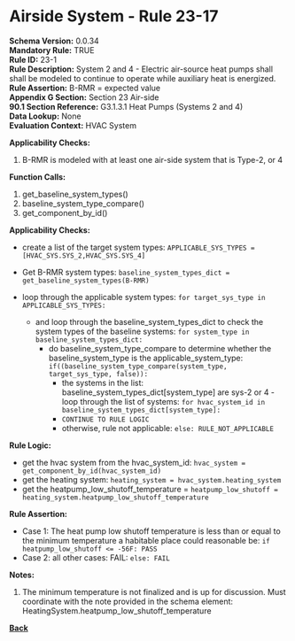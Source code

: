 
# Airside System - Rule 23-17  

**Schema Version:** 0.0.34  
**Mandatory Rule:** TRUE   
**Rule ID:** 23-1  
**Rule Description:** System 2 and 4 - Electric air-source heat pumps shall shall be modeled to continue to operate while auxiliary heat is energized.  
**Rule Assertion:** B-RMR = expected value  
**Appendix G Section:** Section 23 Air-side  
**90.1 Section Reference:** G3.1.3.1 Heat Pumps (Systems 2 and 4)  
**Data Lookup:** None  
**Evaluation Context:** HVAC System  

**Applicability Checks:**  

1. B-RMR is modeled with at least one air-side system that is Type-2, or 4  

**Function Calls:**  

1. get_baseline_system_types()
2. baseline_system_type_compare()
3. get_component_by_id()

**Applicability Checks:**  
- create a list of the target system types: `APPLICABLE_SYS_TYPES = [HVAC_SYS.SYS_2,HVAC_SYS.SYS_4]`
- Get B-RMR system types: `baseline_system_types_dict = get_baseline_system_types(B-RMR)`

- loop through the applicable system types: `for target_sys_type in APPLICABLE_SYS_TYPES:`
    - and loop through the baseline_system_types_dict to check the system types of the baseline systems: `for system_type in baseline_system_types_dict:`
        - do baseline_system_type_compare to determine whether the baseline_system_type is the applicable_system_type: `if((baseline_system_type_compare(system_type, target_sys_type, false)):`
            - the systems in the list: baseline_system_types_dict[system_type] are sys-2 or 4 - loop through the list of systems: `for hvac_system_id in baseline_system_types_dict[system_type]:`
            - `CONTINUE TO RULE LOGIC`
            - otherwise, rule not applicable: `else: RULE_NOT_APPLICABLE`
         
**Rule Logic:**  
- get the hvac system from the hvac_system_id: `hvac_system = get_component_by_id(hvac_system_id)`
- get the heating system: `heating_system = hvac_system.heating_system`
- get the heatpump_low_shutoff_temperature = `heatpump_low_shutoff = heating_system.heatpump_low_shutoff_temperature`

**Rule Assertion:**
- Case 1: The heat pump low shutoff temperature is less than or equal to the minimum temperature a habitable place could reasonable be: `if heatpump_low_shutoff <= -56F: PASS`
- Case 2: all other cases: FAIL: `else: FAIL`

**Notes:**
1.  The minimum temperature is not finalized and is up for discussion.  Must coordinate with the note provided in the schema element: HeatingSystem.heatpump_low_shutoff_temperature

**[Back](../_toc.md)**
